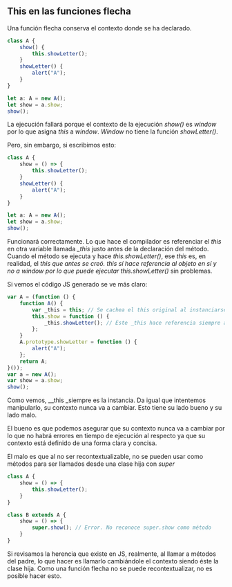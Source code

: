 ## This en las funciones flecha

Una función flecha conserva el contexto donde se ha declarado.

```ts
class A {
    show() {
        this.showLetter();
    }
    showLetter() {
        alert("A");
    }
}

let a: A = new A(); 
let show = a.show; 
show();
```

La ejecución fallará porque el contexto de la ejecución _show\(\)_ es _window_ por lo que asigna _this_ a _window_. _Window_ no tiene la función _showLetter\(\)_.

Pero, sin embargo, si escribimos esto:

```ts
class A {
    show = () => {
        this.showLetter();
    }
    showLetter() {
        alert("A");
    }
}

let a: A = new A();
let show = a.show;
show();
```

Funcionará correctamente. Lo que hace el compilador es referenciar el _this_ en otra variable llamada _\_this_ justo antes de la declaración del método. Cuando el método se ejecuta y hace _this.showLetter\(\)_, ese _this_ es, en realidad, el _this que antes se creó. this sí hace referencia al objeto en sí y no a window por lo que puede ejecutar this.showLetter\(\)_ sin problemas.

Si vemos el código JS generado se ve más claro:

```js
var A = (function () {
    function A() {
        var _this = this; // Se cachea el this original al instanciarse
        this.show = function () {
            _this.showLetter(); // Este _this hace referencia siempre a la instancia por lo que nunca puede cambiar
        };
    }
    A.prototype.showLetter = function () {
        alert("A");
    };
    return A;
}());
var a = new A();
var show = a.show;
show();
```

Como vemos, \_\_this \_siempre es la instancia. Da igual que intentemos manipularlo, su contexto nunca va a cambiar. Esto tiene su lado bueno y su lado malo.

El bueno es que podemos asegurar que su contexto nunca va a cambiar por lo que no habrá errores en tiempo de ejecución al respecto ya que su contexto está definido de una forma clara y concisa.

El malo es que al no ser recontextualizable, no se pueden usar como métodos para ser llamados desde una clase hija con _super_

```ts
class A {
    show = () => {
        this.showLetter();
    }
}

class B extends A {
    show = () => {
        super.show(); // Error. No reconoce super.show como método
    }
}
```

Si revisamos la herencia que existe en JS, realmente, al llamar a métodos del padre, lo que hacer es llamarlo cambiándole el contexto siendo éste la clase hija.  Como una función flecha no se puede recontextualizar, no es posible hacer esto.

